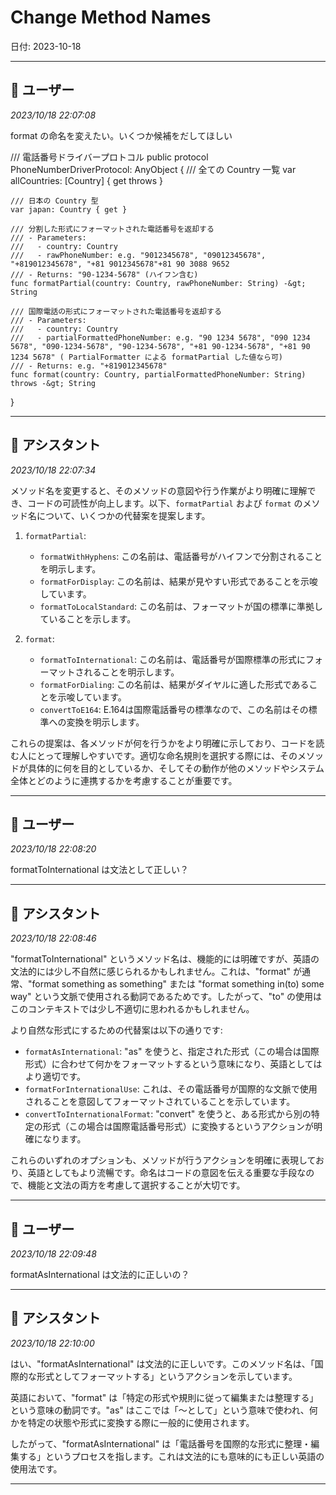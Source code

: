 # Change Method Names

日付: 2023-10-18

---

## 👤 ユーザー
*2023/10/18 22:07:08*

format の命名を変えたい。いくつか候補をだしてほしい

/// 電話番号ドライバープロトコル
public protocol PhoneNumberDriverProtocol: AnyObject {
    /// 全ての Country 一覧
    var allCountries: [Country] { get throws }

    /// 日本の Country 型
    var japan: Country { get }

    /// 分割した形式にフォーマットされた電話番号を返却する
    /// - Parameters:
    ///   - country: Country
    ///   - rawPhoneNumber: e.g. "9012345678", "09012345678", "+819012345678", "+81 9012345678"+81 90 3088 9652
    /// - Returns: "90-1234-5678" (ハイフン含む)
    func formatPartial(country: Country, rawPhoneNumber: String) -&gt; String
    
    /// 国際電話の形式にフォーマットされた電話番号を返却する
    /// - Parameters:
    ///   - country: Country
    ///   - partialFormattedPhoneNumber: e.g. "90 1234 5678", "090 1234 5678", "090-1234-5678", "90-1234-5678", "+81 90-1234-5678", "+81 90 1234 5678" ( PartialFormatter による formatPartial した値なら可)
    /// - Returns: e.g. "+819012345678"
    func format(country: Country, partialFormattedPhoneNumber: String) throws -&gt; String
}

---

## 🤖 アシスタント
*2023/10/18 22:07:34*

メソッド名を変更すると、そのメソッドの意図や行う作業がより明確に理解でき、コードの可読性が向上します。以下、`formatPartial` および `format` のメソッド名について、いくつかの代替案を提案します。

1. `formatPartial`:
    - `formatWithHyphens`: この名前は、電話番号がハイフンで分割されることを明示します。
    - `formatForDisplay`: この名前は、結果が見やすい形式であることを示唆しています。
    - `formatToLocalStandard`: この名前は、フォーマットが国の標準に準拠していることを示します。

2. `format`:
    - `formatToInternational`: この名前は、電話番号が国際標準の形式にフォーマットされることを明示します。
    - `formatForDialing`: この名前は、結果がダイヤルに適した形式であることを示唆しています。
    - `convertToE164`: E.164は国際電話番号の標準なので、この名前はその標準への変換を明示します。

これらの提案は、各メソッドが何を行うかをより明確に示しており、コードを読む人にとって理解しやすいです。適切な命名規則を選択する際には、そのメソッドが具体的に何を目的としているか、そしてその動作が他のメソッドやシステム全体とどのように連携するかを考慮することが重要です。

---

## 👤 ユーザー
*2023/10/18 22:08:20*

formatToInternational は文法として正しい？

---

## 🤖 アシスタント
*2023/10/18 22:08:46*

"formatToInternational" というメソッド名は、機能的には明確ですが、英語の文法的には少し不自然に感じられるかもしれません。これは、"format" が通常、"format something as something" または "format something in(to) some way" という文脈で使用される動詞であるためです。したがって、"to" の使用はこのコンテキストでは少し不適切に思われるかもしれません。

より自然な形式にするための代替案は以下の通りです:

- `formatAsInternational`: "as" を使うと、指定された形式（この場合は国際形式）に合わせて何かをフォーマットするという意味になり、英語としてはより適切です。
- `formatForInternationalUse`: これは、その電話番号が国際的な文脈で使用されることを意図してフォーマットされていることを示しています。
- `convertToInternationalFormat`: "convert" を使うと、ある形式から別の特定の形式（この場合は国際電話番号形式）に変換するというアクションが明確になります。

これらのいずれのオプションも、メソッドが行うアクションを明確に表現しており、英語としてもより流暢です。命名はコードの意図を伝える重要な手段なので、機能と文法の両方を考慮して選択することが大切です。

---

## 👤 ユーザー
*2023/10/18 22:09:48*

formatAsInternational は文法的に正しいの？

---

## 🤖 アシスタント
*2023/10/18 22:10:00*

はい、"formatAsInternational" は文法的に正しいです。このメソッド名は、「国際的な形式としてフォーマットする」というアクションを示しています。

英語において、"format" は「特定の形式や規則に従って編集または整理する」という意味の動詞です。"as" はここでは「～として」という意味で使われ、何かを特定の状態や形式に変換する際に一般的に使用されます。

したがって、"formatAsInternational" は「電話番号を国際的な形式に整理・編集する」というプロセスを指します。これは文法的にも意味的にも正しい英語の使用法です。

---
